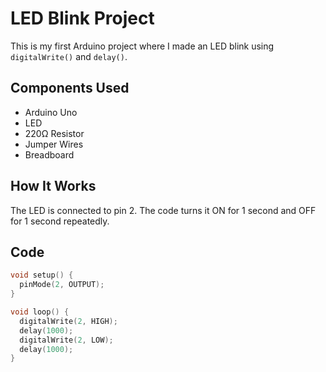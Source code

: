 # LED Blink Project

This is my first Arduino project where I made an LED blink using `digitalWrite()` and `delay()`.

## Components Used
- Arduino Uno
- LED
- 220Ω Resistor
- Jumper Wires
- Breadboard

## How It Works
The LED is connected to pin 2. The code turns it ON for 1 second and OFF for 1 second repeatedly.

## Code
```cpp
void setup() {
  pinMode(2, OUTPUT);
}

void loop() {
  digitalWrite(2, HIGH);
  delay(1000);
  digitalWrite(2, LOW);
  delay(1000);
}

